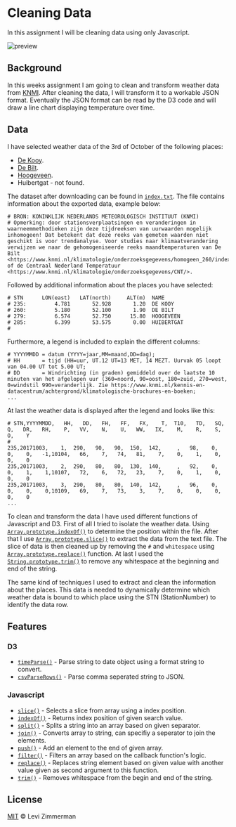 # Cleaning Data
In this assignment I will be cleaning data using only Javascript.

![preview](https://github.com/levizimmerman/course-17-18/blob/clean/site/class-3-clean/levizimmerman/preview-line-chart.png?raw=true)

## Background
In this weeks assignment I am going to clean and transform weather data from [KNMI](https://projects.knmi.nl/klimatologie/uurgegevens/selectie.cgi). After cleaning the data, I will transform it to a workable JSON format. Eventually the JSON format can be read by the D3 code and will draw a line chart displaying temperature over time.

## Data
I have selected weather data of the 3rd of October of the following places:
* [De Kooy](https://www.google.nl/maps/place/Den+Helder+Airport/@52.9208222,4.7818638,17z/data=!3m1!4b1!4m5!3m4!1s0x47cf47ff46d0e927:0x617f8a5bfb20ce73!8m2!3d52.9208222!4d4.7840525).
* [De Bilt](https://www.google.nl/maps/place/De+Bilt/@52.1007361,5.1192279,12z/data=!3m1!4b1!4m5!3m4!1s0x47c668fa96b0d3a7:0x58b182fb08a2c573!8m2!3d52.1092717!4d5.1809676).
* [Hoogeveen](https://www.google.nl/maps/place/Hoogeveen/@52.7195279,6.3295607,11z/data=!3m1!4b1!4m5!3m4!1s0x47c81a91610fbe03:0x5f4a259481cc9ae!8m2!3d52.7286158!4d6.4901002).
* Huibertgat - not found.

The dataset after downloading can be found in [`index.txt`](https://github.com/levizimmerman/course-17-18/blob/clean/site/class-3-clean/levizimmerman/index.txt). The file contains information about the exported data, example below:

```
# BRON: KONINKLIJK NEDERLANDS METEOROLOGISCH INSTITUUT (KNMI)
# Opmerking: door stationsverplaatsingen en veranderingen in waarneemmethodieken zijn deze tijdreeksen van uurwaarden mogelijk inhomogeen! Dat betekent dat deze reeks van gemeten waarden niet geschikt is voor trendanalyse. Voor studies naar klimaatverandering verwijzen we naar de gehomogeniseerde reeks maandtemperaturen van De Bilt <https://www.knmi.nl/klimatologie/onderzoeksgegevens/homogeen_260/index.html> of de Centraal Nederland Temperatuur <https://www.knmi.nl/klimatologie/onderzoeksgegevens/CNT/>.
  ```
  Followed by additional information about the places you have selected:
  ```
  # STN      LON(east)   LAT(north)     ALT(m)  NAME
# 235:         4.781       52.928       1.20  DE KOOY
# 260:         5.180       52.100       1.90  DE BILT
# 279:         6.574       52.750      15.80  HOOGEVEEN
# 285:         6.399       53.575       0.00  HUIBERTGAT
#
  ```
  Furthermore, a legend is included to explain the different columns:
  ```
  # YYYYMMDD = datum (YYYY=jaar,MM=maand,DD=dag);
# HH       = tijd (HH=uur, UT.12 UT=13 MET, 14 MEZT. Uurvak 05 loopt van 04.00 UT tot 5.00 UT;
# DD       = Windrichting (in graden) gemiddeld over de laatste 10 minuten van het afgelopen uur (360=noord, 90=oost, 180=zuid, 270=west, 0=windstil 990=veranderlijk. Zie https://www.knmi.nl/kennis-en-datacentrum/achtergrond/klimatologische-brochures-en-boeken;
...
  ```
  At last the weather data is displayed after the legend and looks like this:
  ```
  # STN,YYYYMMDD,   HH,   DD,   FH,   FF,   FX,    T,  T10,   TD,   SQ,    Q,   DR,   RH,    P,   VV,    N,    U,   WW,   IX,    M,    R,    S,    O,    Y
#
  235,20171003,    1,  290,   90,   90,  150,  142,     ,   98,    0,    0,    0,   -1,10104,   66,    7,   74,   81,    7,    0,    1,    0,    0,    0
  235,20171003,    2,  290,   80,   80,  130,  140,     ,   92,    0,    0,    1,    1,10107,   72,    6,   72,   23,    7,    0,    1,    0,    0,    0
  235,20171003,    3,  290,   80,   80,  140,  142,     ,   96,    0,    0,    0,    0,10109,   69,    7,   73,    3,    7,    0,    0,    0,    0,    0
...
```

To clean and transform the data I have used different functions of Javascript and D3. First of all I tried to isolate the weather data. Using [`Array.prototype.indexOf()`](https://developer.mozilla.org/nl/docs/Web/JavaScript/Reference/Global_Objects/Array/indexOf) to determine the position within the file. After that I use [`Array.prototype.slice()`](https://developer.mozilla.org/nl/docs/Web/JavaScript/Reference/Global_Objects/Array/slice) to extract the data from the text file. The slice of data is then cleaned up by removing the `#` and `whitespace` using [`Array.prototype.replace()`](https://developer.mozilla.org/en-US/docs/Web/JavaScript/Reference/Global_Objects/String/replace) function. At last I used the [`String.prototype.trim()`](https://developer.mozilla.org/nl/docs/Web/JavaScript/Reference/Global_Objects/String/Trim) to remove any whitespace at the beginning and end of the string.

The same kind of techniques I used to extract and clean the information about the places. This data is needed to dynamically determine which weather data is bound to which place using the STN (StationNumber) to identify the data row.

## Features

### D3
* [`timeParse()`](https://github.com/d3/d3-time-format#timeParse) - Parse string to date object using a format string to convert.
* [`csvParseRows()`](https://github.com/d3/d3-dsv#csvParseRows) - Parse comma seperated string to JSON.

### Javascript

* [`slice()`](https://developer.mozilla.org/nl/docs/Web/JavaScript/Reference/Global_Objects/Array/slice) - Selects a slice from array using a index position.
* [`indexOf()`](https://developer.mozilla.org/nl/docs/Web/JavaScript/Reference/Global_Objects/String/indexOf) - Returns index position of given search value.
* [`split()`](https://developer.mozilla.org/en-US/docs/Web/JavaScript/Reference/Global_Objects/String/split) - Splits a string into an array based on given separator.
* [`join()`](https://developer.mozilla.org/nl/docs/Web/JavaScript/Reference/Global_Objects/Array/join) - Converts array to string, can specifiy a seperator to join the elements.
* [`push()`](https://developer.mozilla.org/nl/docs/Web/JavaScript/Reference/Global_Objects/Array/push) - Add an element to the end of given array.
* [`filter()`](https://developer.mozilla.org/en-US/docs/Web/JavaScript/Reference/Global_Objects/Array/filter) - Filters an array based on the callback function's logic.
* [`replace()`](https://developer.mozilla.org/en-US/docs/Web/JavaScript/Reference/Global_Objects/String/replace) - Replaces string element based on given value with another value given as second argument to this function.
* [`trim()`](https://developer.mozilla.org/nl/docs/Web/JavaScript/Reference/Global_Objects/String/Trim) - Removes whitespace from the begin and end of the string.


## License
[MIT](https://opensource.org/licenses/MIT) &copy; Levi Zimmerman
